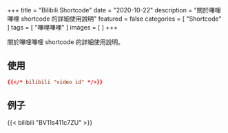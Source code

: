 +++
title = "Bilibili Shortcode"
date = "2020-10-22"
description = "關於嗶哩嗶哩 shortcode 的詳細使用說明"
featured = false
categories = [
  "Shortcode"
]
tags = [
  "嗶哩嗶哩"
]
images = [
]
+++

關於嗶哩嗶哩 shortcode 的詳細使用說明。
<!--more-->

## 使用

```toml
{{</* bilibili "video id" */>}}
```

## 例子

{{< bilibili "BV11s411c7ZU" >}}
